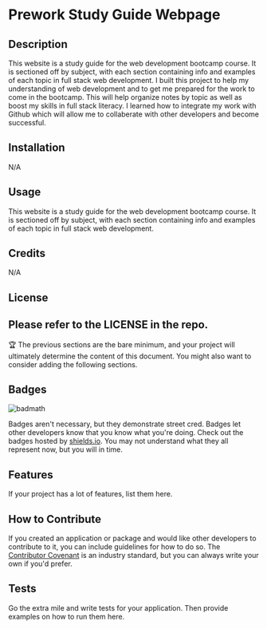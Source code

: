 # Prework Study Guide Webpage

## Description

This website is a study guide for the web development bootcamp course. It is sectioned off by subject, with each section containing info and examples of each topic in full stack web development. I built this project to help my understanding of web development and to get me prepared for the work to come in the bootcamp. This will help organize notes by topic as well as boost my skills in full stack literacy. I learned how to integrate my work with Github which will allow me to collaberate with other developers and become successful.

## Installation

N/A

## Usage

This website is a study guide for the web development bootcamp course. It is sectioned off by subject, with each section containing info and examples of each topic in full stack web development.

## Credits

N/A

## License

Please refer to the LICENSE in the repo.
---

🏆 The previous sections are the bare minimum, and your project will ultimately determine the content of this document. You might also want to consider adding the following sections.

## Badges

![badmath](https://img.shields.io/github/languages/top/nielsenjared/badmath)

Badges aren't necessary, but they demonstrate street cred. Badges let other developers know that you know what you're doing. Check out the badges hosted by [shields.io](https://shields.io/). You may not understand what they all represent now, but you will in time.

## Features

If your project has a lot of features, list them here.

## How to Contribute

If you created an application or package and would like other developers to contribute to it, you can include guidelines for how to do so. The [Contributor Covenant](https://www.contributor-covenant.org/) is an industry standard, but you can always write your own if you'd prefer.

## Tests

Go the extra mile and write tests for your application. Then provide examples on how to run them here.